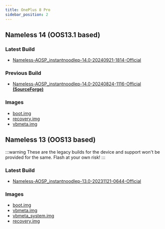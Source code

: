```yaml
---
title: OnePlus 8 Pro
sidebar_position: 2
---
```


## Nameless 14 (OOS13.1 based)

### Latest Build
- [Nameless-AOSP_instantnoodlep-14.0-20240921-1814-Official](https://sourceforge.net/projects/nameless-aosp/files/instantnoodlep/Nameless-AOSP_instantnoodlep-14.0-20240921-1814-Official.zip/download)

### Previous Build
- [Nameless-AOSP_instantnoodlep-14.0-20240824-1116-Official __(SourceForge)__](https://sourceforge.net/projects/nameless-aosp/files/instantnoodlep/Nameless-AOSP_instantnoodlep-14.0-20240824-1116-Official.zip/download)

### Images
- [boot.img](https://sourceforge.net/projects/nameless-aosp/files/instantnoodlep/imgs_14/boot.img/download)
- [recovery.img](https://sourceforge.net/projects/nameless-aosp/files/instantnoodlep/imgs_14/recovery.img/download)
- [vbmeta.img](https://sourceforge.net/projects/nameless-aosp/files/instantnoodlep/imgs_14/vbmeta.img/download)

## Nameless 13 (OOS13 based)

:::warning
These are the legacy builds for the device and support won't be provided for the same. Flash at your own risk!
:::

### Latest Build
- [Nameless-AOSP_instantnoodlep-13.0-20231121-0644-Official](https://sourceforge.net/projects/nameless-aosp/files/instantnoodlep/Nameless-AOSP_instantnoodlep-13.0-20231121-0644-Official.zip/download)

### Images
- [boot.img](https://sourceforge.net/projects/nameless-aosp/files/instantnoodlep/imgs_13/boot.img/download)
- [vbmeta.img](https://sourceforge.net/projects/nameless-aosp/files/instantnoodlep/imgs_13/vbmeta.img/download)
- [vbmeta_system.img](https://sourceforge.net/projects/nameless-aosp/files/instantnoodlep/imgs_13/vbmeta_system.img/download)
- [recovery.img](https://sourceforge.net/projects/nameless-aosp/files/instantnoodlep/imgs_13/recovery.img/download)